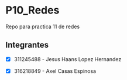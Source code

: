 # P10_Redes
Repo para practica 11 de redes

## Integrantes
- [x] 311245488 - Jesus Haans Lopez Hernandez
- [x] 316218849 - Axel Casas Espinosa


